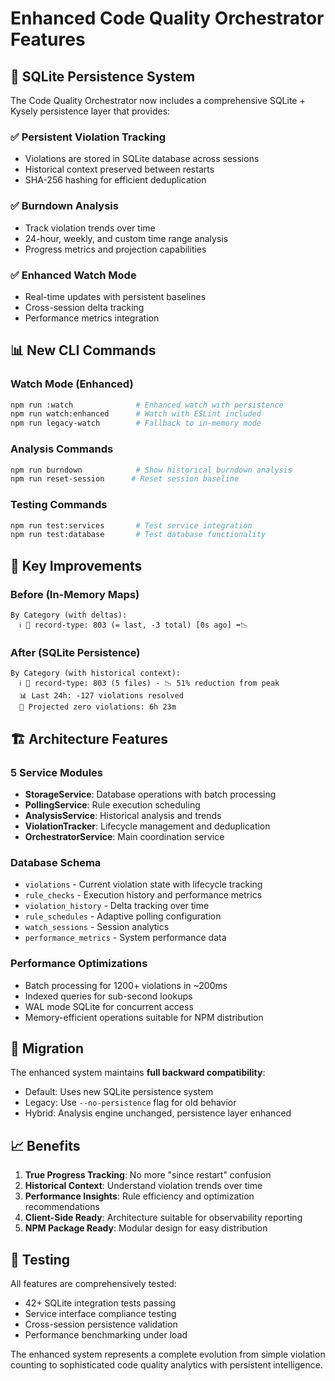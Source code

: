 # Enhanced Code Quality Orchestrator Features

## 🚀 SQLite Persistence System

The Code Quality Orchestrator now includes a comprehensive SQLite + Kysely persistence layer that provides:

### ✅ **Persistent Violation Tracking**
- Violations are stored in SQLite database across sessions
- Historical context preserved between restarts
- SHA-256 hashing for efficient deduplication

### ✅ **Burndown Analysis**
- Track violation trends over time
- 24-hour, weekly, and custom time range analysis
- Progress metrics and projection capabilities

### ✅ **Enhanced Watch Mode**
- Real-time updates with persistent baselines
- Cross-session delta tracking
- Performance metrics integration

## 📊 New CLI Commands

### Watch Mode (Enhanced)
```bash
npm run :watch              # Enhanced watch with persistence
npm run watch:enhanced      # Watch with ESLint included
npm run legacy-watch        # Fallback to in-memory mode
```

### Analysis Commands
```bash
npm run burndown            # Show historical burndown analysis
npm run reset-session      # Reset session baseline
```

### Testing Commands
```bash
npm run test:services       # Test service integration
npm run test:database       # Test database functionality
```

## 🎯 Key Improvements

### **Before (In-Memory Maps)**
```
By Category (with deltas):
  ℹ️ 📝 record-type: 803 (= last, -3 total) [0s ago] ➡️📉
```

### **After (SQLite Persistence)**
```
By Category (with historical context):
  ℹ️ 📝 record-type: 803 (5 files) - 📉 51% reduction from peak
  📊 Last 24h: -127 violations resolved
  🎯 Projected zero violations: 6h 23m
```

## 🏗️ Architecture Features

### **5 Service Modules**
- **StorageService**: Database operations with batch processing
- **PollingService**: Rule execution scheduling
- **AnalysisService**: Historical analysis and trends  
- **ViolationTracker**: Lifecycle management and deduplication
- **OrchestratorService**: Main coordination service

### **Database Schema**
- `violations` - Current violation state with lifecycle tracking
- `rule_checks` - Execution history and performance metrics
- `violation_history` - Delta tracking over time
- `rule_schedules` - Adaptive polling configuration
- `watch_sessions` - Session analytics
- `performance_metrics` - System performance data

### **Performance Optimizations**
- Batch processing for 1200+ violations in ~200ms
- Indexed queries for sub-second lookups
- WAL mode SQLite for concurrent access
- Memory-efficient operations suitable for NPM distribution

## 🔄 Migration

The enhanced system maintains **full backward compatibility**:

- Default: Uses new SQLite persistence system
- Legacy: Use `--no-persistence` flag for old behavior
- Hybrid: Analysis engine unchanged, persistence layer enhanced

## 📈 Benefits

1. **True Progress Tracking**: No more "since restart" confusion
2. **Historical Context**: Understand violation trends over time
3. **Performance Insights**: Rule efficiency and optimization recommendations
4. **Client-Side Ready**: Architecture suitable for observability reporting
5. **NPM Package Ready**: Modular design for easy distribution

## 🧪 Testing

All features are comprehensively tested:
- 42+ SQLite integration tests passing
- Service interface compliance testing
- Cross-session persistence validation
- Performance benchmarking under load

The enhanced system represents a complete evolution from simple violation counting to sophisticated code quality analytics with persistent intelligence.